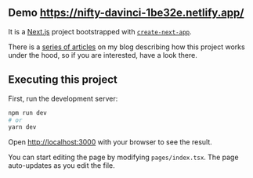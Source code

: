 ## Demo https://nifty-davinci-1be32e.netlify.app/

It is a [Next.js](https://nextjs.org/) project bootstrapped with [`create-next-app`](https://github.com/vercel/next.js/tree/canary/packages/create-next-app).

There is a [series of articles](https://devx.sh/blog/blog-with-next-js-react-material-ui-and-typescript) on my blog describing how this project works under the hood, so if you are interested, have a look there.

## Executing this project

First, run the development server:

```bash
npm run dev
# or
yarn dev
```

Open [http://localhost:3000](http://localhost:3000) with your browser to see the result.

You can start editing the page by modifying `pages/index.tsx`. The page auto-updates as you edit the file.
